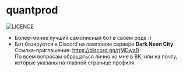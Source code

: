 # quantprod    
[![LICENCE](https://img.shields.io/github/license/GRTUBORG/quantprod)](https://github.com/GRTUBORG/quantprod/blob/master/LICENSE)
* Более-менее лучший самописный бот в своём роде :)
* Бот базируется в Discord на ламповом сервере **Dark Neon City**. Ссылка-приглашение: <https://discord.gg/rjMDwaB>  
По всем вопросам обращаться лично ко мне в ВК, или на почту, которые указаны на главной странице профиля.
